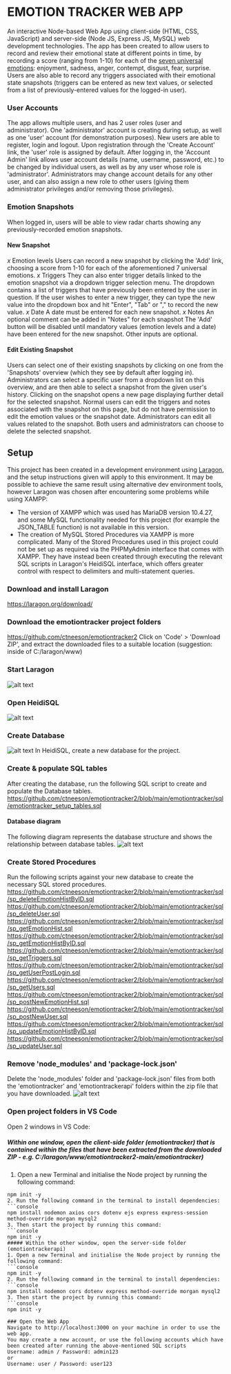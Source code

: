 # EMOTION TRACKER WEB APP
An interactive Node-based Web App using client-side (HTML, CSS, JavaScript) and server-side (Node JS, Express JS, MySQL) web development technologies.
The app has been created to allow users to record and review their emotional state at different points in time, by recording a score (ranging from 1-10) for each of the [seven universal emotions](https://www.paulekman.com/universal-emotions/): enjoyment, sadness, anger, contempt, disgust, fear, surprise.
Users are also able to record any triggers associated with their emotional state snapshots (triggers can be entered as new text values, or selected from a list of previously-entered values for the logged-in user).


### User Accounts
The app allows multiple users, and has 2 user roles (user and administrator). One 'administrator' account is creating during setup, as well as one 'user' account (for demonstration purposes).
New users are able to register, login and logout. Upon registration through the 'Create Account' link, the 'user' role is assigned by default. After logging in, the 'Account Admin' link allows user account details (name, username, password, etc.) to be changed by individual users, as well as by any user whose role is 'administrator'. Administrators may change account details for any other user, and can also assign a new role to other users (giving them administrator privileges and/or removing those privileges).


### Emotion Snapshots
When logged in, users will be able to view radar charts showing any previously-recorded emotion snapshots.

#### New Snapshot
_x_ Emotion levels
Users can record a new snapshot by clicking the 'Add' link, choosing a score from 1-10 for each of the aforementioned 7 universal emotions.
_x_ Triggers
They can also enter trigger details linked to the emotion snapshot via a dropdown trigger selection menu. The dropdown contains a list of triggers that have previously been entered by the user in question. If the user wishes to enter a new trigger, they can type the new value into the dropdown box and hit "Enter", "Tab" or "," to record the new value.
_x_ Date
A date must be entered for each new snapshot.
_x_ Notes
An optional comment can be added in "Notes" for each snapshot
The 'Add' button will be disabled until mandatory values (emotion levels and a date) have been entered for the new snapshot. Other inputs are optional.

#### Edit Existing Snapshot
Users can select one of their existing snapshots by clicking on one from the 'Snapshots' overview (which they see by default after logging in).
Administrators can select a specific user from a dropdown list on this overview, and are then able to select a snapshot from the given user's history.
Clicking on the snapshot opens a new page displaying further detail for the selected snapshot. Normal users can edit the triggers and notes associated with the snapshot on this page, but do not have permission to edit the emotion values or the snapshot date. Administrators can edit all values related to the snapshot. Both users and administrators can choose to delete the selected snapshot.



## Setup
This project has been created in a development environment using [Laragon](https://laragon.org), and the setup instructions given will apply to this environment.
It may be possible to achieve the same result using alternative dev environment tools, however Laragon was chosen after encountering some problems while using XAMPP:
- The version of XAMPP which was used has MariaDB version 10.4.27, and some MySQL functionality needed for this project (for example the JSON_TABLE function) is not available in this version.
- The creation of MySQL Stored Procedures via XAMPP is more complicated. Many of the Stored Procedures used in this project could not be set up as required via the PHPMyAdmin interface that comes with XAMPP. They have instead been created through executing the relevant SQL scripts in Laragon's HeidiSQL interface, which offers greater control with respect to delimiters and multi-statement queries.

### Download and install Laragon
https://laragon.org/download/

### Download the emotiontracker project folders
https://github.com/ctneeson/emotiontracker2
Click on 'Code' > 'Download ZIP', and extract the downloaded files to a suitable location (suggestion: inside of C:/laragon/www)

### Start Laragon
![alt text](https://github.com/ctneeson/emotiontracker2/blob/main/Start%20Laragon.jpg?raw=true)

### Open HeidiSQL
![alt text](https://github.com/ctneeson/emotiontracker2/blob/main/HeidiSQL.gif)

### Create Database
![alt text](https://github.com/ctneeson/emotiontracker2/blob/main/CreateDatabase.gif)
In HeidiSQL, create a new database for the project.

### Create & populate SQL tables
After creating the database, run the following SQL script to create and populate the Database tables.
https://github.com/ctneeson/emotiontracker2/blob/main/emotiontracker/sql/emotiontracker_setup_tables.sql

#### Database diagram
The following diagram represents the database structure and shows the relationship between database tables.
![alt text](https://github.com/ctneeson/emotiontracker2/blob/main/emotiontracker_ERD.png)

### Create Stored Procedures
Run the following scripts against your new database to create the necessary SQL stored procedures.
https://github.com/ctneeson/emotiontracker2/blob/main/emotiontracker/sql/sp_deleteEmotionHistByID.sql
https://github.com/ctneeson/emotiontracker2/blob/main/emotiontracker/sql/sp_deleteUser.sql
https://github.com/ctneeson/emotiontracker2/blob/main/emotiontracker/sql/sp_getEmotionHist.sql
https://github.com/ctneeson/emotiontracker2/blob/main/emotiontracker/sql/sp_getEmotionHistByID.sql
https://github.com/ctneeson/emotiontracker2/blob/main/emotiontracker/sql/sp_getTriggers.sql
https://github.com/ctneeson/emotiontracker2/blob/main/emotiontracker/sql/sp_getUserPostLogin.sql
https://github.com/ctneeson/emotiontracker2/blob/main/emotiontracker/sql/sp_getUsers.sql
https://github.com/ctneeson/emotiontracker2/blob/main/emotiontracker/sql/sp_postNewEmotionHist.sql
https://github.com/ctneeson/emotiontracker2/blob/main/emotiontracker/sql/sp_postNewUser.sql
https://github.com/ctneeson/emotiontracker2/blob/main/emotiontracker/sql/sp_updateEmotionHistByID.sql
https://github.com/ctneeson/emotiontracker2/blob/main/emotiontracker/sql/sp_updateUser.sql

### Remove 'node_modules' and 'package-lock.json'
Delete the 'node_modules' folder and 'package-lock.json' files from both the 'emotiontracker' and 'emotiontrackerapi' folders within the zip file that you have downloaded.
![alt text](https://github.com/ctneeson/emotiontracker2/blob/main/DeleteFolders.jpg)

### Open project folders in VS Code
Open 2 windows in VS Code:
##### Within one window, open the client-side folder (emotiontracker) that is contained within the files that have been extracted from the downloaded ZIP - e.g. C:/laragon/www/emotiontracker2-main/emotiontracker)
1. Open a new Terminal and initialise the Node project by running the following command:
```console
npm init -y
2. Run the following command in the terminal to install dependencies:
```console
npm install nodemon axios cors dotenv ejs express express-session method-override morgan mysql2
3. Then start the project by running this command:
```console
npm init -y
##### Within the other window, open the server-side folder (emotiontrackerapi)
1. Open a new Terminal and initialise the Node project by running the following command:
```console
npm init -y
2. Run the following command in the terminal to install dependencies:
```console
npm install nodemon cors dotenv express method-override morgan mysql2
3. Then start the project by running this command:
```console
npm init -y

### Open the Web App
Navigate to http://localhost:3000 on your machine in order to use the web app.
You may create a new account, or use the following accounts which have been created after running the above-mentioned SQL scripts
Username: admin / Password: admin123
or
Username: user / Password: user123
